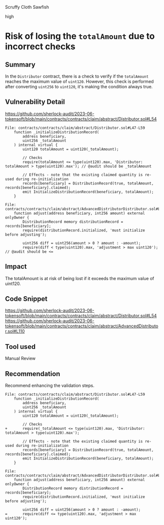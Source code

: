 Scruffy Cloth Sawfish

high

# Risk of losing the `totalAmount` due to incorrect checks


## Summary

In the `Distributor` contract, there is a check to verify if the `totalAmount` reaches the maximum value of `uint120`.
However, this check is performed after converting `uint256` to `uint120`, it's making the condition always true.


## Vulnerability Detail

https://github.com/sherlock-audit/2023-06-tokensoft/blob/main/contracts/contracts/claim/abstract/Distributor.sol#L54

```solidity
File: contracts/contracts/claim/abstract/Distributor.sol#L47-L59
    function _initializeDistributionRecord(
        address beneficiary,
        uint256 _totalAmount
    ) internal virtual {
        uint120 totalAmount = uint120(_totalAmount);

        // Checks
        require(totalAmount <= type(uint120).max, 'Distributor: totalAmount > type(uint120).max'); // @audit should be _totalAmount

        // Effects - note that the existing claimed quantity is re-used during re-initialization
        records[beneficiary] = DistributionRecord(true, totalAmount, records[beneficiary].claimed);
        emit InitializeDistributionRecord(beneficiary, totalAmount);
    }

File: contracts/contracts/claim/abstract/AdvancedDistributorDistributor.sol#L110
    function adjust(address beneficiary, int256 amount) external onlyOwner {
        DistributionRecord memory distributionRecord = records[beneficiary];
        require(distributionRecord.initialized, 'must initialize before adjusting');

        uint256 diff = uint256(amount > 0 ? amount : -amount);
        require(diff < type(uint120).max, 'adjustment > max uint120'); // @audit should be <=

```

## Impact

The totalAmount is at risk of being lost if it exceeds the maximum value of uint120.


## Code Snippet

https://github.com/sherlock-audit/2023-06-tokensoft/blob/main/contracts/contracts/claim/abstract/Distributor.sol#L54
https://github.com/sherlock-audit/2023-06-tokensoft/blob/main/contracts/contracts/claim/abstract/AdvancedDistributor.sol#L110

## Tool used

Manual Review

## Recommendation

Recommend enhancing the validation steps.

```solidity
File: contracts/contracts/claim/abstract/Distributor.sol#L47-L59
    function _initializeDistributionRecord(
        address beneficiary,
        uint256 _totalAmount
    ) internal virtual {
        uint120 totalAmount = uint120(_totalAmount);

        // Checks
+       require(_totalAmount <= type(uint120).max, 'Distributor: totalAmount > type(uint120).max');

        // Effects - note that the existing claimed quantity is re-used during re-initialization
        records[beneficiary] = DistributionRecord(true, totalAmount, records[beneficiary].claimed);
        emit InitializeDistributionRecord(beneficiary, totalAmount);
    }

File: contracts/contracts/claim/abstract/AdvancedDistributorDistributor.sol#L110
    function adjust(address beneficiary, int256 amount) external onlyOwner {
        DistributionRecord memory distributionRecord = records[beneficiary];
        require(distributionRecord.initialized, 'must initialize before adjusting');

        uint256 diff = uint256(amount > 0 ? amount : -amount);
=       require(diff <= type(uint120).max, 'adjustment > max uint120');

```